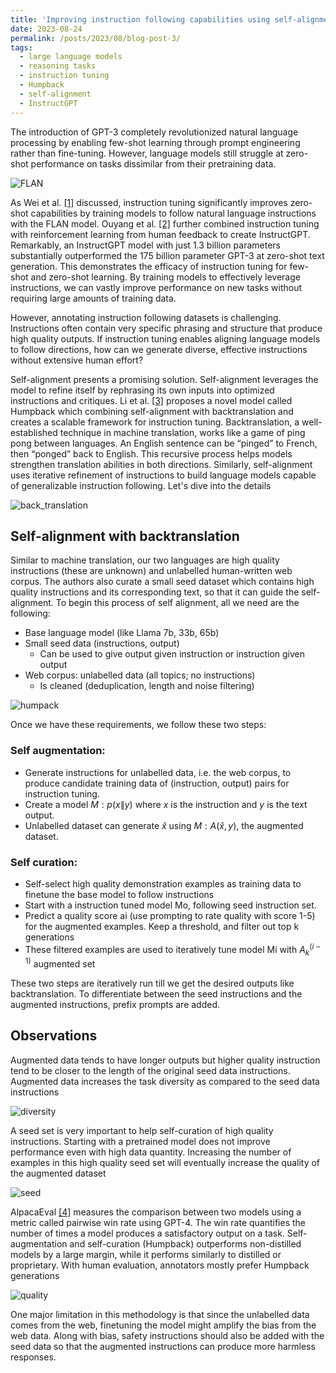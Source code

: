 ```yaml
---
title: 'Improving instruction following capabilities using self-alignment'
date: 2023-08-24
permalink: /posts/2023/08/blog-post-3/
tags:
  - large language models
  - reasoning tasks
  - instruction tuning
  - Humpback
  - self-alignment
  - InstructGPT
---
```


The introduction of GPT-3 completely revolutionized natural language processing by enabling few-shot learning through prompt engineering rather than fine-tuning. However, language models still struggle at zero-shot performance on tasks dissimilar from their pretraining data.

![FLAN](https://AakankshaSanctis.github.io/images/self-alignment/FLAN.png)

 As Wei et al. [[1]](https://arxiv.org/abs/2109.01652) discussed, instruction tuning significantly improves zero-shot capabilities by training models to follow natural language instructions with the FLAN model. Ouyang et al. [[2]](https://arxiv.org/abs/2203.02155) further combined instruction tuning with reinforcement learning from human feedback to create InstructGPT. Remarkably, an InstructGPT model with just 1.3 billion parameters substantially outperformed the 175 billion parameter GPT-3 at zero-shot text generation. This demonstrates the efficacy of instruction tuning for few-shot and zero-shot learning. By training models to effectively leverage instructions, we can vastly improve performance on new tasks without requiring large amounts of training data.

However, annotating instruction following datasets is challenging. Instructions often contain very specific phrasing and structure that produce high quality outputs. If instruction tuning enables aligning language models to follow directions, how can we generate diverse, effective instructions without extensive human effort? 


 Self-alignment presents a promising solution. Self-alignment leverages the model to refine itself by rephrasing its own inputs into optimized instructions and critiques. Li et al. [[3]](https://arxiv.org/pdf/2308.06259.pdf) proposes a novel model called Humpback which combining self-alignment with backtranslation and creates a scalable framework for instruction tuning. Backtranslation, a well-established technique in machine translation, works like a game of ping pong between languages. An English sentence can be “pinged” to French, then “ponged” back to English. This recursive process helps models strengthen translation abilities in both directions. Similarly, self-alignment uses iterative refinement of instructions to build language models capable of generalizable instruction following. Let's dive into the details

![back_translation](https://AakankshaSanctis.github.io/images/self-alignment/back-translation.png)

Self-alignment with backtranslation
------

Similar to machine translation, our two languages are high quality instructions (these are unknown) and unlabelled human-written web corpus. The authors also curate a small seed dataset which contains high quality instructions and its corresponding text, so that it can guide the self-alignment. To begin this process of self alignment, all we need are the following:
- Base language model (like Llama 7b, 33b, 65b)
- Small seed data (instructions, output)
    - Can be used to give output given instruction or instruction given output
- Web corpus: unlabelled data (all topics; no instructions)
    - Is cleaned (deduplication, length and noise filtering)

![humpack](https://AakankshaSanctis.github.io/images/self-alignment/humpback.png)

Once we have these requirements, we follow these two steps:
### Self augmentation:
- Generate instructions for unlabelled data, i.e. the web corpus, to produce candidate training data of (instruction, output) pairs for instruction tuning.
- Create a model $M : p(x\|y)$ where $x$ is the instruction and $y$ is the text output.
- Unlabelled dataset can generate $\hat{x}$ using $M : A {(\hat{x}, y)}$, the augmented dataset.
### Self curation:
- Self-select high quality demonstration examples as training data to finetune
        the base model to follow instructions
- Start with a instruction tuned model Mo, following seed instruction set.
- Predict a quality score ai (use prompting to rate quality with score 1-5) for the augmented examples. Keep a threshold, and filter out top k generations
- These filtered examples are used to iteratively tune model Mi with $A_k^{(i-1)}$ augmented set

These two steps are iteratively run till we get the desired outputs like backtranslation. To differentiate between the seed instructions and the augmented instructions, prefix prompts are added.


Observations
------

Augmented data tends to have longer outputs but higher quality instruction tend to be closer to the length of the original seed data instructions. Augmented data increases the task diversity as compared to the seed data instructions

![diversity](https://AakankshaSanctis.github.io/images/self-alignment/diversity.png)

A seed set is very important to help self-curation of high quality instructions. Starting with a pretrained model does not improve performance even with high data quantity. Increasing the number of examples in this high quality seed set will eventually increase the quality of the augmented dataset

![seed](https://AakankshaSanctis.github.io/images/self-alignment/seed_effect.png)

AlpacaEval [[4]](https://tatsu-lab.github.io/alpaca_eval/) measures the comparison between two models using a metric called pairwise win rate using GPT-4. The win rate quantifies the number of times a model produces a satisfactory output on a task. Self-augmentation and self-curation (Humpback) outperforms non-distilled models by a large margin, while it performs similarly to distilled or proprietary. With human evaluation, annotators mostly prefer Humpback generations

![quality](https://AakankshaSanctis.github.io/images/self-alignment/generation_quality.png)



One major limitation in this methodology is that since the unlabelled data comes from the web, finetuning the model might amplify the bias from the web data. Along with bias, safety instructions should also be added with the seed data so that the augmented instructions can produce more harmless responses.








